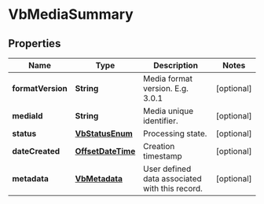 
# VbMediaSummary

## Properties
Name | Type | Description | Notes
------------ | ------------- | ------------- | -------------
**formatVersion** | **String** | Media format version. E.g. 3.0.1 |  [optional]
**mediaId** | **String** | Media unique identifier. |  [optional]
**status** | [**VbStatusEnum**](VbStatusEnum.md) | Processing state. |  [optional]
**dateCreated** | [**OffsetDateTime**](OffsetDateTime.md) | Creation timestamp |  [optional]
**metadata** | [**VbMetadata**](VbMetadata.md) | User defined data associated with this record. |  [optional]



